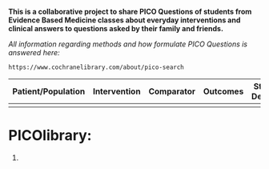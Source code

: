 **This is a collaborative project to share  PICO Questions of students from Evidence Based Medicine classes about everyday interventions and clinical answers to questions asked by their family and friends.**

_All information regarding methods and how formulate PICO Questions is answered here:_

```
https://www.cochranelibrary.com/about/pico-search
```


| Patient/Population | Intervention | Comparator | Outcomes | Study Design |
|:------------------:|--------------|------------|----------|--------------|
|                    |              |            |          |              |

# PICOlibrary:

1. 
